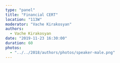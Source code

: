 ```yaml
---
type: "panel"
title: "Financial CERT"
location: "113W"
moderator: "Vache Kirakosyan"
authors:
  - Vache Kirakosyan
date: "2019-11-23 16:30:00"
duration: 60
photos:
  - "../../2018/authors/photos/speaker-male.png"
---
```

